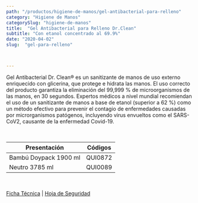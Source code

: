 ```yaml
---
path: "/productos/higiene-de-manos/gel-antibacterial-para-relleno"
category: "Higiene de Manos"
categorySlug: "higiene-de-manos"
title:  "Gel Antibacterial para Relleno Dr.Clean"
subtitle: "Con etanol concentrado al 69.9%"
date: "2020-04-02"
slug:  "gel-para-relleno"



---
```

Gel Antibacterial Dr. Clean® es un sanitizante de manos de uso externo enriquecido con glicerina, que protege e hidrata las manos. El uso correcto del producto garantiza la eliminación del 99,999 % de microorganismos de las manos, en 30 segundos. Expertos médicos a nivel mundial recomiendan el uso de un sanitizante de manos a base de etanol (superior a 62 %) como un método efectivo para prevenir el contagio de enfermedades causadas por microrganismos patógenos, incluyendo virus envueltos como el SARS-CoV2, causante de la enfermedad Covid-19.

<br>
<table class="min-w-full md:min-w-0 divide-y-0 divide-gray-200">
          <thead class=" bg-white">
            <tr>
              <th scope="col" class="px-6 text-center text-xs font-medium text-blue-500 uppercase tracking-wider">
                Presentación
              </th>
              <th scope="col" class="px-6 py-3 text-center text-xs font-medium text-blue-500 uppercase tracking-wider">
                Códigos
              </th>
            </tr>
          </thead>
          <tbody>
            <tr class="bg-gray-400">
              <td class="px-6 py-4 whitespace-nowrap text-sm text-gray-700 text-center">
              Bambú Doypack 1900 ml
              </td>
              <td class="px-6 py-4 whitespace-nowrap text-sm text-gray-700 text-center">
              QUI0872
              </td>
            </tr> 
            <tr class="bg-gray-200">
              <td class="px-6 py-4 whitespace-nowrap text-sm text-gray-700 text-center">
              Neutro 3785 ml
              </td>
              <td class="px-6 py-4 whitespace-nowrap text-sm text-gray-700 text-center">
              QUI0089
              </td>
            </tr> 
          </tbody>
        </table>
        <br>

 <a href="../../../files/FT-gel-antibacterial.pdf" target="_blank" rel="noopener">Ficha Técnica</a> | 
 <a href="../../../files/MSDS-gel-antibacterial.pdf" target="_blank" rel="noopener">Hoja de Seguridad</a>



        

